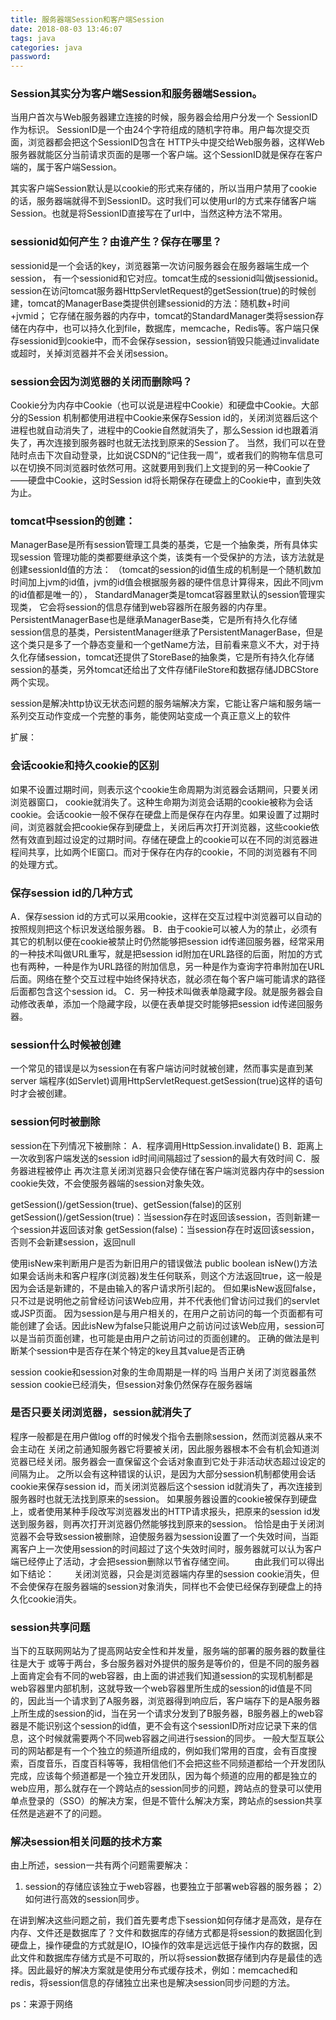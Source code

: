 ```yaml
---
title: 服务器端Session和客户端Session
date: 2018-08-03 13:46:07
tags: java
categories: java
password:
---
```


### Session其实分为客户端Session和服务器端Session。
当用户首次与Web服务器建立连接的时候，服务器会给用户分发一个 SessionID作为标识。
SessionID是一个由24个字符组成的随机字符串。用户每次提交页面，浏览器都会把这个SessionID包含在 HTTP头中提交给Web服务器，这样Web服务器就能区分当前请求页面的是哪一个客户端。这个SessionID就是保存在客户端的，属于客户端Session。
<!--more-->
其实客户端Session默认是以cookie的形式来存储的，所以当用户禁用了cookie的话，服务器端就得不到SessionID。这时我们可以使用url的方式来存储客户端Session。也就是将SessionID直接写在了url中，当然这种方法不常用。

### sessionid如何产生？由谁产生？保存在哪里？
sessionid是一个会话的key，浏览器第一次访问服务器会在服务器端生成一个session，
有一个sessionid和它对应。tomcat生成的sessionid叫做jsessionid。
session在访问tomcat服务器HttpServletRequest的getSession(true)的时候创建，tomcat的ManagerBase类提供创建sessionid的方法：随机数+时间+jvmid；
它存储在服务器的内存中，tomcat的StandardManager类将session存储在内存中，也可以持久化到file，数据库，memcache，Redis等。客户端只保存sessionid到cookie中，而不会保存session，session销毁只能通过invalidate或超时，关掉浏览器并不会关闭session。

### session会因为浏览器的关闭而删除吗？
Cookie分为内存中Cookie（也可以说是进程中Cookie）和硬盘中Cookie。大部分的Session
机制都使用进程中Cookie来保存Session 
id的，关闭浏览器后这个进程也就自动消失了，进程中的Cookie自然就消失了，那么Session id也跟着消失了，再次连接到服务器时也就无法找到原来的Session了。
当然，我们可以在登陆时点击下次自动登录，比如说CSDN的“记住我一周”，或者我们的购物车信息可以在切换不同浏览器时依然可用。这就要用到我们上文提到的另一种Cookie了——硬盘中Cookie，这时Session id将长期保存在硬盘上的Cookie中，直到失效为止。

### tomcat中session的创建：
ManagerBase是所有session管理工具类的基类，它是一个抽象类，所有具体实现session
管理功能的类都要继承这个类，该类有一个受保护的方法，该方法就是创建sessionId值的方法：
（tomcat的session的id值生成的机制是一个随机数加时间加上jvm的id值，jvm的id值会根据服务器的硬件信息计算得来，因此不同jvm的id值都是唯一的）， StandardManager类是tomcat容器里默认的session管理实现类，
它会将session的信息存储到web容器所在服务器的内存里。
PersistentManagerBase也是继承ManagerBase类，它是所有持久化存储session信息的基类，PersistentManager继承了PersistentManagerBase，但是这个类只是多了一个静态变量和一个getName方法，目前看来意义不大，对于持久化存储session，tomcat还提供了StoreBase的抽象类，它是所有持久化存储session的基类，另外tomcat还给出了文件存储FileStore和数据存储JDBCStore两个实现。

session是解决http协议无状态问题的服务端解决方案，它能让客户端和服务端一系列交互动作变成一个完整的事务，能使网站变成一个真正意义上的软件

扩展：
### 会话cookie和持久cookie的区别
如果不设置过期时间，则表示这个cookie生命周期为浏览器会话期间，只要关闭浏览器窗口，
cookie就消失了。这种生命期为浏览会话期的cookie被称为会话cookie。会话cookie一般不保存在硬盘上而是保存在内存里。如果设置了过期时间，浏览器就会把cookie保存到硬盘上，关闭后再次打开浏览器，这些cookie依然有效直到超过设定的过期时间。存储在硬盘上的cookie可以在不同的浏览器进程间共享，比如两个IE窗口。而对于保存在内存的cookie，不同的浏览器有不同的处理方式。

### 保存session id的几种方式
A．保存session id的方式可以采用cookie，这样在交互过程中浏览器可以自动的按照规则把这个标识发送给服务器。
B．由于cookie可以被人为的禁止，必须有其它的机制以便在cookie被禁止时仍然能够把session id传递回服务器，经常采用的一种技术叫做URL重写，就是把session id附加在URL路径的后面，附加的方式也有两种，一种是作为URL路径的附加信息，另一种是作为查询字符串附加在URL后面。网络在整个交互过程中始终保持状态，就必须在每个客户端可能请求的路径后面都包含这个session id。
C．另一种技术叫做表单隐藏字段。就是服务器会自动修改表单，添加一个隐藏字段，以便在表单提交时能够把session id传递回服务器。

### session什么时候被创建
一个常见的错误是以为session在有客户端访问时就被创建，然而事实是直到某server
端程序(如Servlet)调用HttpServletRequest.getSession(true)这样的语句时才会被创建。

### session何时被删除
session在下列情况下被删除：
A．程序调用HttpSession.invalidate()
B．距离上一次收到客户端发送的session id时间间隔超过了session的最大有效时间
C．服务器进程被停止
再次注意关闭浏览器只会使存储在客户端浏览器内存中的session cookie失效，不会使服务器端的session对象失效。

getSession()/getSession(true)、getSession(false)的区别
getSession()/getSession(true)：当session存在时返回该session，否则新建一个session并返回该对象
getSession(false)：当session存在时返回该session，否则不会新建session，返回null

使用isNew来判断用户是否为新旧用户的错误做法
public boolean isNew()方法如果会话尚未和客户程序(浏览器)发生任何联系，则这个方法返回true，这一般是因为会话是新建的，不是由输入的客户请求所引起的。
但如果isNew返回false，只不过是说明他之前曾经访问该Web应用，并不代表他们曾访问过我们的servlet或JSP页面。
因为session是与用户相关的，在用户之前访问的每一个页面都有可能创建了会话。因此isNew为false只能说用户之前访问过该Web应用，session可以是当前页面创建，也可能是由用户之前访问过的页面创建的。
正确的做法是判断某个session中是否存在某个特定的key且其value是否正确

session cookie和session对象的生命周期是一样的吗
当用户关闭了浏览器虽然session cookie已经消失，但session对象仍然保存在服务器端

### 是否只要关闭浏览器，session就消失了 
程序一般都是在用户做log off的时候发个指令去删除session，然而浏览器从来不会主动在
关闭之前通知服务器它将要被关闭，因此服务器根本不会有机会知道浏览器已经关闭。服务器会一直保留这个会话对象直到它处于非活动状态超过设定的间隔为止。
之所以会有这种错误的认识，是因为大部分session机制都使用会话cookie来保存session id，而关闭浏览器后这个session id就消失了，再次连接到服务器时也就无法找到原来的session。
如果服务器设置的cookie被保存到硬盘上，或者使用某种手段改写浏览器发出的HTTP请求报头，把原来的session id发送到服务器，则再次打开浏览器仍然能够找到原来的session。
恰恰是由于关闭浏览器不会导致session被删除，迫使服务器为session设置了一个失效时间，当距离客户上一次使用session的时间超过了这个失效时间时，服务器就可以认为客户端已经停止了活动，才会把session删除以节省存储空间。
　　由此我们可以得出如下结论：
　　关闭浏览器，只会是浏览器端内存里的session cookie消失，但不会使保存在服务器端的session对象消失，同样也不会使已经保存到硬盘上的持久化cookie消失。

### session共享问题
当下的互联网网站为了提高网站安全性和并发量，服务端的部署的服务器的数量往往是大于
或等于两台，多台服务器对外提供的服务是等价的，但是不同的服务器上面肯定会有不同的web容器，由上面的讲述我们知道session的实现机制都是web容器里内部机制，这就导致一个web容器里所生成的session的id值是不同的，因此当一个请求到了A服务器，浏览器得到响应后，客户端存下的是A服务器上所生成的session的id，当在另一个请求分发到了B服务器，B服务器上的web容器是不能识别这个session的id值，更不会有这个sessionID所对应记录下来的信息，这个时候就需要两个不同web容器之间进行session的同步。
一般大型互联公司的网站都是有一个个独立的频道所组成的，例如我们常用的百度，会有百度搜索，百度音乐，百度百科等等，我相信他们不会把这些不同频道都给一个开发团队完成，应该每个频道都是一个独立开发团队，因为每个频道的应用的都是独立的web应用，那么就存在一个跨站点的session同步的问题，跨站点的登录可以使用单点登录的（SSO）的解决方案，但是不管什么解决方案，跨站点的session共享任然是逃避不了的问题。

### 解决session相关问题的技术方案
由上所述，session一共有两个问题需要解决：
1) session的存储应该独立于web容器，也要独立于部署web容器的服务器；
2）如何进行高效的session同步。

在讲到解决这些问题之前，我们首先要考虑下session如何存储才是高效，是存在内存、文件还是数据库了？文件和数据库的存储方式都是将session的数据固化到硬盘上，操作硬盘的方式就是IO，IO操作的效率是远远低于操作内存的数据，因此文件和数据库存储方式是不可取的，所以将session数据存储到内存是最佳的选择。因此最好的解决方案就是使用分布式缓存技术，例如：memcached和redis，将session信息的存储独立出来也是解决session同步问题的方法。

ps：来源于网络